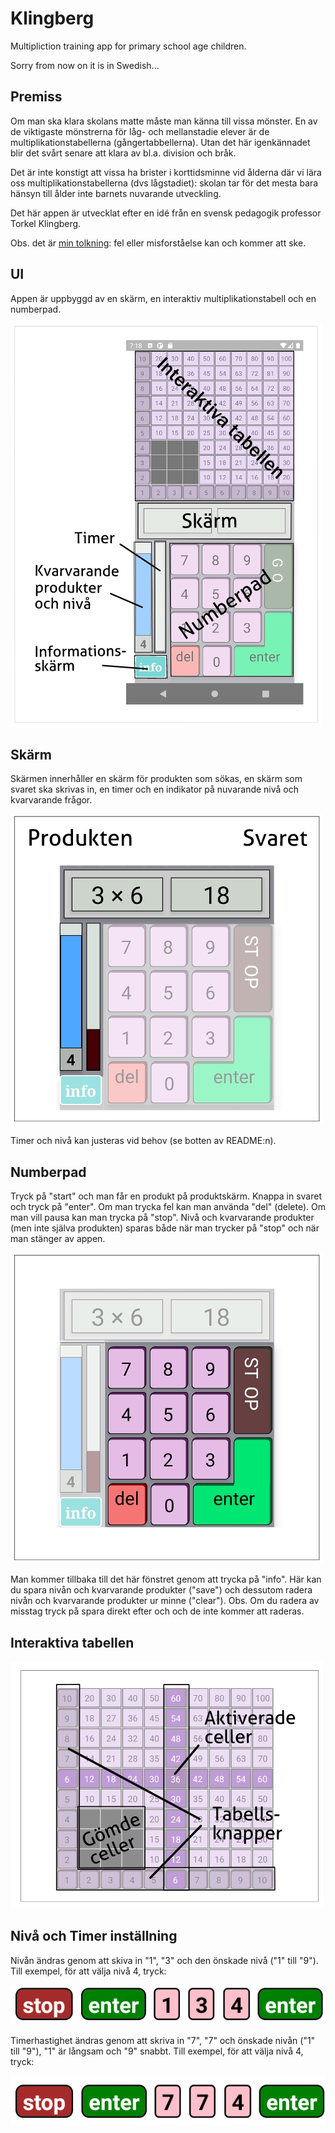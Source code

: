 # Klingberg

Multipliction training app for primary school age children.

Sorry from now on it is in Swedish...

## Premiss

Om man ska klara skolans matte måste man känna till vissa mönster.
En av de viktigaste mönstrerna för låg- och mellanstadie elever är
de multiplikationstabellerna (gångertabbellerna). Utan det här
igenkännadet blir det svårt senare att klara av bl.a. division och
bråk.

Det är inte konstigt att vissa ha brister i korttidsminne vid
ålderna där vi lära oss multiplikationstabellerna (dvs lågstadiet):
skolan tar för det mesta bara hänsyn till ålder inte barnets
nuvarande utveckling.

Det här appen är utvecklat efter en idé från en svensk pedagogik professor Torkel Klingberg.

Obs. det är <ins>min tolkning</ins>: fel eller misforståelse kan och kommer att ske.

## UI

Appen är uppbyggd av en skärm, en interaktiv multiplikationstabell
och en numberpad.

![alt text](https://github.com/vammo74/klingberg/blob/main/components/UI/graphics/apppicture.jpg?raw=true)

## Skärm

Skärmen innerhåller en skärm för produkten som sökas, en skärm som
svaret ska skrivas in, en timer och en indikator på nuvarande nivå
och kvarvarande frågor.

![alt text](https://github.com/vammo74/klingberg/blob/main/components/UI/graphics/screenpicture.jpg?raw=true)

Timer och nivå kan justeras vid behov (se botten av README:n).

## Numberpad

Tryck på "start" och man får en produkt på produktskärm. Knappa in
svaret och tryck på "enter". Om man trycka fel kan man använda
"del" (delete). Om man vill pausa kan man trycka på "stop". Nivå
och kvarvarande produkter (men inte själva produkten) sparas både
när man trycker på "stop" och när man stänger av appen.

![alt text](https://github.com/vammo74/klingberg/blob/main/components/UI/graphics/numberpadpicture.jpg?raw=true)

Man kommer tillbaka till det här fönstret genom att trycka på
"info". Här kan du spara nivån och kvarvarande produkter ("save")
och dessutom radera nivån och kvarvarande produkter ur minne
("clear"). Obs. Om du radera av misstag tryck på spara direkt
efter och och de inte kommer att raderas.

## Interaktiva tabellen

![alt text](https://github.com/vammo74/klingberg/blob/main/components/UI/graphics/tablepicture.jpg?raw=true)

## Nivå och Timer inställning

Nivån ändras genom att skiva in "1", "3" och den önskade nivå ("1" till "9"). Till exempel, för att välja
nivå 4, tryck:

![alt text](https://github.com/vammo74/klingberg/blob/main/components/UI/graphics/levelchange.jpg?raw=true)

Timerhastighet ändras genom att
skriva in "7", "7" och önskade nivån ("1" till "9"), "1" är långsam och "9"
snabbt. Till exempel, för att välja nivå 4, tryck:

![alt text](https://github.com/vammo74/klingberg/blob/main/components/UI/graphics/timer.jpg?raw=true)
